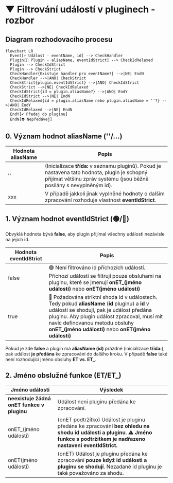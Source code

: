 # ▼ Filtrování událostí v pluginech - rozbor

## Diagram rozhodovacího procesu

```mermaid
flowchart LR
  Event[⚡ Událost - eventName, id] --> CheckHandler
  Plugin[🧩 Plugin - aliasName, eventIdStrict] --> CheckIdRelaxed
  Plugin --> CheckIdStrict
  Plugin --> CheckStrict
  CheckHandler{Existuje handler pro eventName?} -->|NE| EndN
  CheckHandler -->|ANO| CheckStrict
  CheckStrict{plugin.eventIdStrict} -->|ANO| CheckIdStrict
  CheckStrict -->|NE| CheckIdRelaxed
  CheckIdStrict{id = plugin.aliasName?} -->|ANO| EndY
  CheckIdStrict -->|NE| EndN
  CheckIdRelaxed{id = plugin.aliasName nebo plugin.aliasName = ''?} -->|ANO| EndY
  CheckIdRelaxed -->|NE| EndN
  EndY[✔️ Předej do pluginu]
  EndN[⛔ Nepředávej]
```

## 0. Význam hodnot aliasName (''/...)

| Hodnota aliasName | Popis |
|---|---|
| '' | (Inicializace **třída:** v seznamu pluginů). Pokud je nastavena tato hodnota, plugin je schopný přijímat většinu zpráv systému (jsou běžně posílány s nevyplněným id). |
| xxx | V případě jakkoli jinak vyplněné hodnoty o dalším zpracování rozhoduje vlastnost **eventIdStrict**. |

## 1. Význam hodnot eventIdStrict (🟢/🔺)

Obvyklá hodnota bývá **false**, aby plugin přijímal všechny události nezávisle na jejich id.

| Hodnota eventIdStrict | Popis |
|---|---|
| false | 🟢 Není filtrováno id příchozích událostí. Příchozí události se filtrují pouze obsluhami na pluginu, které se jmenují **onET_(jméno události)** nebo **onET(jméno události)** |
| true | 🔺 Požadována striktní shoda id v událostech. Tedy pokud **aliasName** (**id** pluginu) a **id** v události se shodují, pak je událost předána pluginu. Aby plugin událost zpracoval, musí mít navíc definovanou metodu obsluhy **onET_(jméno události)** nebo **onET(jméno události)** |

Pokud je zde **false** a plugin má **aliasName (id)** prázdné (inicializace **třída:**), pak událost **je předána** ke zpracování do dalšího kroku. V případě **false** také není rozhodující jméno obsluhy **ET vs. ET_**.

## 2. Jméno obslužné funkce (ET/ET_)

| Jméno události | Výsledek |
|---|---|
| **neexistuje žádná onET funkce v pluginu** | Událost není pluginu předána ke zpracování. |
| onET_(jméno události) | (onET podtržítko) Událost je pluginu předána ke zpracování **bez ohledu na shodu id události a pluginu**. ⚠️ **Jméno funkce s podtržítkem je nadřazeno nastavení eventIdStrict.** |
| onET(jméno události) | (onET) Událost je pluginu předána ke zpracování **pouze když id události a pluginu se shodují**. Nezadané id pluginu je také považováno za shodu. |
